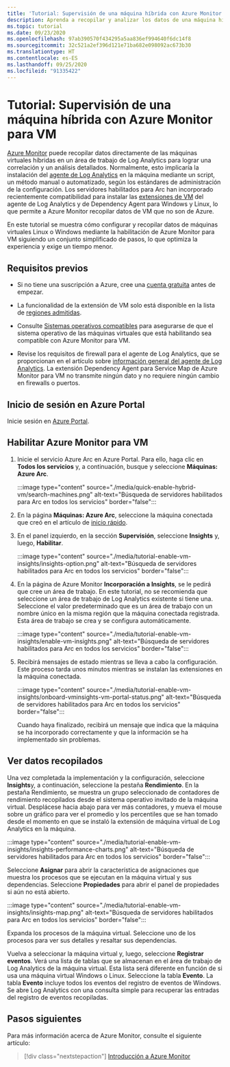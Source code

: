 ```yaml
---
title: 'Tutorial: Supervisión de una máquina híbrida con Azure Monitor para VM'
description: Aprenda a recopilar y analizar los datos de una máquina híbrida en Azure Monitor.
ms.topic: tutorial
ms.date: 09/23/2020
ms.openlocfilehash: 97ab390570f434295a5aa836ef994640f6dc14f8
ms.sourcegitcommit: 32c521a2ef396d121e71ba682e098092ac673b30
ms.translationtype: HT
ms.contentlocale: es-ES
ms.lasthandoff: 09/25/2020
ms.locfileid: "91335422"
---
```

# <a name="tutorial-monitor-a-hybrid-machine-with-azure-monitor-for-vms"></a>Tutorial: Supervisión de una máquina híbrida con Azure Monitor para VM

[Azure Monitor](../overview.md) puede recopilar datos directamente de las máquinas virtuales híbridas en un área de trabajo de Log Analytics para lograr una correlación y un análisis detallados. Normalmente, esto implicaría la instalación del [agente de Log Analytics](../../../azure-monitor/platform/agents-overview.md#log-analytics-agent) en la máquina mediante un script, un método manual o automatizado, según los estándares de administración de la configuración. Los servidores habilitados para Arc han incorporado recientemente compatibilidad para instalar las [extensiones de VM](../manage-vm-extensions.md) del agente de Log Analytics y de Dependency Agent para Windows y Linux, lo que permite a Azure Monitor recopilar datos de VM que no son de Azure.

En este tutorial se muestra cómo configurar y recopilar datos de máquinas virtuales Linux o Windows mediante la habilitación de Azure Monitor para VM siguiendo un conjunto simplificado de pasos, lo que optimiza la experiencia y exige un tiempo menor.  

## <a name="prerequisites"></a>Requisitos previos

* Si no tiene una suscripción a Azure, cree una [cuenta gratuita](https://azure.microsoft.com/free/?WT.mc_id=A261C142F) antes de empezar.

* La funcionalidad de la extensión de VM solo está disponible en la lista de [regiones admitidas](../overview.md#supported-regions).

* Consulte [Sistemas operativos compatibles](../../../azure-monitor/insights/vminsights-enable-overview.md#supported-operating-systems) para asegurarse de que el sistema operativo de las máquinas virtuales que está habilitando sea compatible con Azure Monitor para VM.

* Revise los requisitos de firewall para el agente de Log Analytics, que se proporcionan en el artículo sobre [información general del agente de Log Analytics](../../../azure-monitor/platform/log-analytics-agent.md#network-requirements). La extensión Dependency Agent para Service Map de Azure Monitor para VM no transmite ningún dato y no requiere ningún cambio en firewalls o puertos.

## <a name="sign-in-to-azure-portal"></a>Inicio de sesión en Azure Portal

Inicie sesión en [Azure Portal](https://portal.azure.com).

## <a name="enable-azure-monitor-for-vms"></a>Habilitar Azure Monitor para VM

1. Inicie el servicio Azure Arc en Azure Portal. Para ello, haga clic en **Todos los servicios** y, a continuación, busque y seleccione **Máquinas: Azure Arc**.

    :::image type="content" source="./media/quick-enable-hybrid-vm/search-machines.png" alt-text="Búsqueda de servidores habilitados para Arc en todos los servicios" border="false":::

1. En la página **Máquinas: Azure Arc**, seleccione la máquina conectada que creó en el artículo de [inicio rápido](quick-enable-hybrid-vm.md).

1. En el panel izquierdo, en la sección **Supervisión**, seleccione **Insights** y, luego, **Habilitar**.

    :::image type="content" source="./media/tutorial-enable-vm-insights/insights-option.png" alt-text="Búsqueda de servidores habilitados para Arc en todos los servicios" border="false":::

1. En la página de Azure Monitor **Incorporación a Insights**, se le pedirá que cree un área de trabajo. En este tutorial, no se recomienda que seleccione un área de trabajo de Log Analytics existente si tiene una. Seleccione el valor predeterminado que es un área de trabajo con un nombre único en la misma región que la máquina conectada registrada. Esta área de trabajo se crea y se configura automáticamente.

    :::image type="content" source="./media/tutorial-enable-vm-insights/enable-vm-insights.png" alt-text="Búsqueda de servidores habilitados para Arc en todos los servicios" border="false":::

1. Recibirá mensajes de estado mientras se lleva a cabo la configuración. Este proceso tarda unos minutos mientras se instalan las extensiones en la máquina conectada.

    :::image type="content" source="./media/tutorial-enable-vm-insights/onboard-vminsights-vm-portal-status.png" alt-text="Búsqueda de servidores habilitados para Arc en todos los servicios" border="false":::

    Cuando haya finalizado, recibirá un mensaje que indica que la máquina se ha incorporado correctamente y que la información se ha implementado sin problemas.

## <a name="view-data-collected"></a>Ver datos recopilados

Una vez completada la implementación y la configuración, seleccione **Insights**y, a continuación, seleccione la pestaña **Rendimiento**. En la pestaña Rendimiento, se muestra un grupo seleccionado de contadores de rendimiento recopilados desde el sistema operativo invitado de la máquina virtual. Desplácese hacia abajo para ver más contadores, y mueva el mouse sobre un gráfico para ver el promedio y los percentiles que se han tomado desde el momento en que se instaló la extensión de máquina virtual de Log Analytics en la máquina.

:::image type="content" source="./media/tutorial-enable-vm-insights/insights-performance-charts.png" alt-text="Búsqueda de servidores habilitados para Arc en todos los servicios" border="false":::

Seleccione **Asignar** para abrir la característica de asignaciones que muestra los procesos que se ejecutan en la máquina virtual y sus dependencias. Seleccione **Propiedades** para abrir el panel de propiedades si aún no está abierto.

:::image type="content" source="./media/tutorial-enable-vm-insights/insights-map.png" alt-text="Búsqueda de servidores habilitados para Arc en todos los servicios" border="false":::

Expanda los procesos de la máquina virtual. Seleccione uno de los procesos para ver sus detalles y resaltar sus dependencias.

Vuelva a seleccionar la máquina virtual y, luego, seleccione **Registrar eventos**. Verá una lista de tablas que se almacenan en el área de trabajo de Log Analytics de la máquina virtual. Esta lista será diferente en función de si usa una máquina virtual Windows o Linux. Seleccione la tabla **Evento**. La tabla **Evento** incluye todos los eventos del registro de eventos de Windows. Se abre Log Analytics con una consulta simple para recuperar las entradas del registro de eventos recopiladas.

## <a name="next-steps"></a>Pasos siguientes

Para más información acerca de Azure Monitor, consulte el siguiente artículo:

> [!div class="nextstepaction"]
> [Introducción a Azure Monitor](../../../azure-monitor/overview.md)